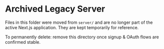 # Archived Legacy Server

Files in this folder were moved from `server/` and are no longer part of the active Next.js application. They are kept temporarily for reference.

To permanently delete: remove this directory once signup & OAuth flows are confirmed stable.

